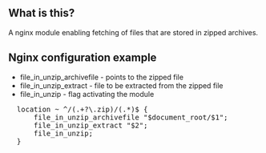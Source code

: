 ## What is this?
A nginx module enabling fetching of files that are stored in zipped archives.

## Nginx configuration example

* file_in_unzip_archivefile - points to the zipped file
* file_in_unzip_extract - file to be extracted from the zipped file
* file_in_unzip - flag activating the module

<pre>
  location ~ ^/(.+?\.zip)/(.*)$ {
      file_in_unzip_archivefile "$document_root/$1";
      file_in_unzip_extract "$2";
      file_in_unzip;
  }

</pre>
